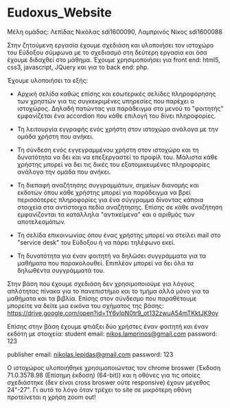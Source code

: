 # Eudoxus_Website

Μέλη ομάδας: Λεπίδας Νικόλας sdi1600090, Λαμπρινός Νίκος sdi1600088

Στην ζητούμενη εργασία έχουμε σχεδιάση και υλοποιήσει τον ιστοχώρο του Εύδοξου σύμφωνα με το σχεδιασμό στη δεύτερη εργασία και όσα έχουμε διδαχθεί στο μάθημα. Έχουμε χρησιμοποιήσει για front end: html5, css3, javascript, JQuery και για το back end: php. 

Έχουμε υλοποιήσει τα εξής:

- Αρχική σελίδα καθώς επίσης και εσωτερικές σελίδες πληροφόρησης των χρηστών για τις συγκεκριμένες υπηρεσίες που παρέχει ο ιστοχώρος. Δηλαδή πατώντας για παράδειγμα στο μενού το "φοιτητής" εμφανίζεται ένα accordion που κάθε επιλογή του δίνει πληροφορίες.

- Τη λειτουργία εγγραφής ενός χρήστη στον ιστοχώρο ανάλογα με την ομάδα χρήστη που ανήκει. 

- Τη σύνδεση ενός εγγεγραμμένου χρήστη στον ιστοχώρο και τη δυνατότητα να δει και να επεξεργαστεί το προφίλ του. Μάλιστα κάθε χρήστης μπορεί να δει τις δικές του     εξατομικευμένες πληροφορίες ανάλογα την ομάδα που ανήκει.

- Τη διεπαφή αναζήτησης συγγραμμάτων, σημείων διανομής και εκδοτών όπου κάθε χρήστης μπορεί για παράδειγμα να βρεί περισσότερες πληροφορίες για ένα σύγγραμμα δίνοντας κάποια  στοιχεία στα αντίστοιχα πεδία αναζήτησης. Επίσης σε κάθε αναζήτηση εμφανίζονται τα κατάλληλα "αντικείμενα" και ο αριθμός των αποτελεσμάτων.

- Τη σελίδα επικοινωνίας όπου ένας χρήστης μπορεί να στείλει mail στο "service desk" του Εύδοξου ή να πάρει τηλέφωνο εκεί.

- Τη δυνατότητα για έναν φοιτητή να δηλώσει συγγράμματα για τα μαθήματα που παρακολουθεί. Επιπλέον μπορεί να δει όλα τα δηλωθέντα συγγράμματά του.

Στην βάση που έχουμε σχεδιάση δεν χρησιμοποιούμε για λόγους απλότητας πίνακα για το πανεπιστήμιο και το τμήμα αλλά μόνο για τα μαθήματα και τα βιβλία. Επίσης στον σύνδεσμο που παραθέτουμε μπορείτε να δείτε μια εικόνα του σχήματος της βάσης: https://drive.google.com/open?id=1Y6vIpN0tr9_ot132zwuA54mTKktJK9oy

Επίσης στην βάση έχουμε φτιάξει δύο χρήστες έναν φοιτητή και έναν εκδότη με στοιχεία:
student
email: nikos.lamprinos@gmail.com
password: 123

publisher
email: nikolas.lepidas@gmail.com
password: 123

Ο ιστοχώρος υλοποιήθηκε χρησιμοποιώντας τον chrome broswer (Έκδοση 71.0.3578.98 (Επίσημη έκδοση) (64-bit)) και η οθόνες για τις οποίες σχεδιάστηκε (δεν είναι cross broswer ούτε responsive) έχουν μέγεθος 24"-27". Γι αυτό το λόγο όταν τρέχει το site σε μικρότερη οθόνη προτείνεται η χρήση zoom out!
